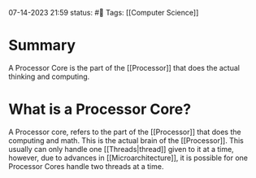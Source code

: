 07-14-2023 21:59
status: #📄 
Tags: [[Computer Science]]

# Summary 
A Processor Core is the part of the [[Processor]] that does the actual thinking and computing.

# What is a Processor Core?
A Processor core, refers to the part of the [[Processor]] that does the computing and math. This is the actual brain of the [[Processor]]. This usually can only handle one [[Threads|thread]] given to it at a time, however, due to advances in [[Microarchitecture]], it is possible for one Processor Cores handle two threads at a time.
